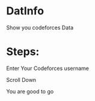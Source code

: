 # DatInfo
 Show you codeforces Data

# Steps:
 Enter Your Codeforces username

 Scroll Down
 
 You are good to go